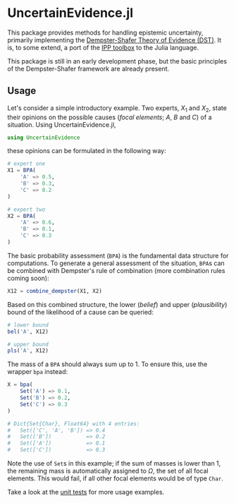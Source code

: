 # UncertainEvidence.jl

This package provides methods for handling epistemic uncertainty, primarily implementing the [Dempster-Shafer Theory of Evidence (DST)](https://en.wikipedia.org/wiki/Dempster%E2%80%93Shafer_theory). It is, to some extend, a port of the [IPP toolbox](https://www.uni-due.de/il/ipptoolbox.php) to the Julia language.

This package is still in an early development phase, but the basic principles of the Dempster-Shafer framework are already present.

## Usage

Let's consider a simple introductory example. Two experts, $X_1$ and $X_2$, state their opinions on the possible causes (*focal elements*; $A$, $B$ and $C$) of a situation. Using UncertainEvidence.jl, 

```julia
using UncertainEvidence
```

these opinions can be formulated in the following way:

```julia
# expert one
X1 = BPA(
    'A' => 0.5,
    'B' => 0.3,
    'C' => 0.2
)

# expert two
X2 = BPA(
    'A' => 0.6,
    'B' => 0.1,
    'C' => 0.3
)
```

The basic probability assessment (`BPA`) is the fundamental data structure for computations. To generate a general assessment of the situation, `BPA`s can be combined with Dempster's rule of combination (more combination rules coming soon):

```julia
X12 = combine_dempster(X1, X2)
```

Based on this combined structure, the lower (*belief*) and upper (*plausibility*) bound of the likelihood of a cause can be queried:

```julia
# lower bound
bel('A', X12)

# upper bound
pls('A', X12)
```

The mass of a `BPA` should always sum up to 1. To ensure this, use the wrapper `bpa` instead:

```julia
X = bpa(
    Set('A') => 0.1,
    Set('B') => 0.2,
    Set('C') => 0.3
)

# Dict{Set{Char}, Float64} with 4 entries:
#   Set(['C', 'A', 'B']) => 0.4
#   Set(['B'])           => 0.2
#   Set(['A'])           => 0.1
#   Set(['C'])           => 0.3
```

Note the use of `Set`s in this example; if the sum of masses is lower than 1, the remaining mass is automatically assigned to $\Omega$, the set of all focal elements. This would fail, if all other focal elements would be of type `Char`.

Take a look at the [unit tests](test/runtests.jl) for more usage examples.